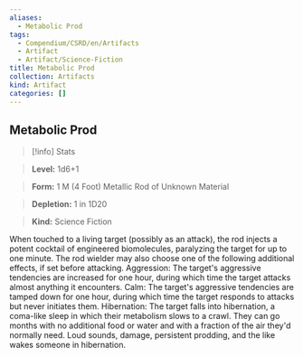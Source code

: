 ```yaml
---
aliases:
  - Metabolic Prod
tags:
  - Compendium/CSRD/en/Artifacts
  - Artifact
  - Artifact/Science-Fiction
title: Metabolic Prod
collection: Artifacts
kind: Artifact
categories: []
---
```

## Metabolic Prod    
>[!info] Stats    
> **Level:** 1d6+1    
> **Form:** 1 M (4 Foot) Metallic Rod of Unknown Material    
> **Depletion:** 1 in 1D20    
> **Kind:** Science Fiction  
    
When touched to a living target (possibly as an attack), the rod injects a potent cocktail of engineered biomolecules, paralyzing the target for up to one minute. The rod wielder may also choose one of the following additional effects, if set before attacking. Aggression: The target's aggressive tendencies are increased for one hour, during which time the target attacks almost anything it encounters. Calm: The target's aggressive tendencies are tamped down for one hour, during which time the target responds to attacks but never initiates them. Hibernation: The target falls into hibernation, a coma-like sleep in which their metabolism slows to a crawl. They can go months with no additional food or water and with a fraction of the air they'd normally need. Loud sounds, damage, persistent prodding, and the like wakes someone in hibernation.